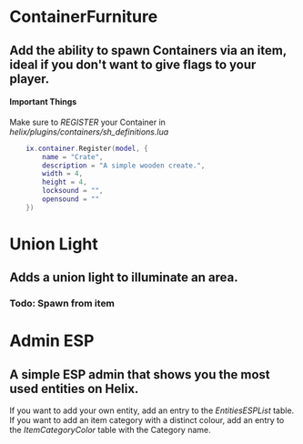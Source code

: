 # ContainerFurniture
## Add the ability to spawn Containers via an item, ideal if you don't want to give flags to your player.

#### Important Things
Make sure to _REGISTER_ your Container in *helix/plugins/containers/sh_definitions.lua*

```lua
	ix.container.Register(model, {
		name = "Crate",
		description = "A simple wooden create.",
		width = 4,
		height = 4,
		locksound = "",
		opensound = ""
	})
```
# Union Light
## Adds a union light to illuminate an area.
### Todo: Spawn from item

# Admin ESP
## A simple ESP admin that shows you the most used entities on Helix.

If you want to add your own entity, add an entry to the _EntitiesESPList_ table.
If you want to add an item category with a distinct colour, add an entry to the _ItemCategoryColor_ table with the Category name.
